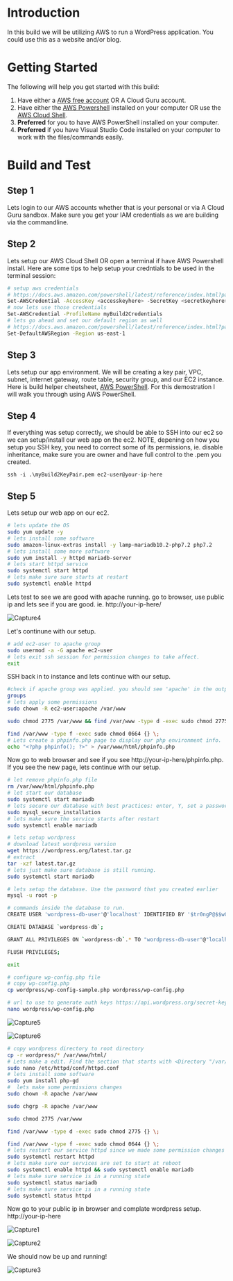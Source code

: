 # Introduction 
In this build we will be utilizing AWS to run a WordPress application. You could use this as a website and/or blog.  

# Getting Started
The following will help you get started with this build:
1. Have either a [AWS free account](https://aws.amazon.com/free/free-tier/) OR A Cloud Guru account.
2. Have either the [AWS Powershell](https://docs.aws.amazon.com/powershell/latest/userguide/pstools-getting-set-up-windows.html) installed on your computer OR use the [AWS Cloud Shell](https://aws.amazon.com/cloudshell/).
3. **Preferred** for you to have AWS PowerShell installed on your computer.
4. **Preferred** if you have Visual Studio Code installed on your computer to work with the files/commands easily. 

# Build and Test

## Step 1
Lets login to our AWS accounts whether that is your personal or via A Cloud Guru sandbox. Make sure you get your IAM credentials as we are building via the commandline.

## Step 2
Lets setup our AWS Cloud Shell OR open a terminal if have AWS Powershell install. Here are some tips to help setup your credntials to be used in the terminal session:

``` bash
# setup aws credentials
# https://docs.aws.amazon.com/powershell/latest/reference/index.html?page=Set-AWSCredential.html&tocid=Set-AWSCredential
Set-AWSCredential -AccessKey <accesskeyhere> -SecretKey <secretkeyhere> -StoreAs myBuild2Credentials
# now lets use those credentials
Set-AWSCredential -ProfileName myBuild2Credentials
# lets go ahead and set our default region as well
# https://docs.aws.amazon.com/powershell/latest/reference/index.html?page=Set-DefaultAWSRegion.html&tocid=Set-DefaultAWSRegion
Set-DefaultAWSRegion -Region us-east-1
```

## Step 3
Lets setup our app environment. We will be creating a key pair, VPC, subnet, internet gateway, route table, security group, and our EC2 instance.
Here is build helper cheetsheet, [AWS PowerShell](build2.ps1). For this demostration I will walk you through using AWS PowerShell.

## Step 4
If everything was setup correctly, we should be able to SSH into our ec2 so we can setup/install our web app on the ec2. NOTE, depening on how you setup you SSH key, you need to correct some of its permissions, ie. disable inheritance, make sure you are owner and have full control to the .pem you created. 

```
ssh -i .\myBuild2KeyPair.pem ec2-user@your-ip-here
```

## Step 5
Lets setup our web app on our ec2.

``` bash
# lets update the OS
sudo yum update -y
# lets install some software
sudo amazon-linux-extras install -y lamp-mariadb10.2-php7.2 php7.2
# lets install some more software
sudo yum install -y httpd mariadb-server
# lets start httpd service
sudo systemctl start httpd
# lets make sure sure starts at restart
sudo systemctl enable httpd
```

Lets test to see we are good with apache running. go to browser, use public ip and lets see if you are good. ie. http://your-ip-here/

![Capture4](/Capture4.PNG)

Let's continune with our setup.
``` bash
# add ec2-user to apache group
sudo usermod -a -G apache ec2-user
# lets exit ssh session for permission changes to take affect.
exit
```

SSH back in to instance and lets continue with our setup.

``` bash
#check if apache group was applied. you should see 'apache' in the output.
groups
# lets apply some permissions
sudo chown -R ec2-user:apache /var/www

sudo chmod 2775 /var/www && find /var/www -type d -exec sudo chmod 2775 {} \;

find /var/www -type f -exec sudo chmod 0664 {} \;
# Lets create a phpinfo.php page to display our php environment info.
echo "<?php phpinfo(); ?>" > /var/www/html/phpinfo.php
```

Now go to web browser and see if you see http://your-ip-here/phpinfo.php. If you see the new page, lets continue with our setup.

``` bash
# let remove phpinfo.php file
rm /var/www/html/phpinfo.php
# let start our database
sudo systemctl start mariadb
# lets secure our database with best practices: enter, Y, set a password, Y, Y, Y, Y
sudo mysql_secure_installation
# lets make sure the service starts after restart
sudo systemctl enable mariadb

# lets setup wordpress
# download latest wordpress version
wget https://wordpress.org/latest.tar.gz
# extract
tar -xzf latest.tar.gz
# lets just make sure database is still running.
sudo systemctl start mariadb

# lets setup the database. Use the password that you created earlier
mysql -u root -p

# commands inside the database to run.
CREATE USER 'wordpress-db-user'@'localhost' IDENTIFIED BY '$tr0ngP@$$w0rd';

CREATE DATABASE `wordpress-db`;

GRANT ALL PRIVILEGES ON `wordpress-db`.* TO "wordpress-db-user"@"localhost";

FLUSH PRIVILEGES;

exit

# configure wp-config.php file
# copy wp-config.php
cp wordpress/wp-config-sample.php wordpress/wp-config.php

# url to use to generate auth keys https://api.wordpress.org/secret-key/1.1/salt/ in the wp-config.php
nano wordpress/wp-config.php
```

![Capture5](/Capture5.PNG)

![Capture6](/Capture6.PNG)

``` bash
# copy wordpress directory to root directory
cp -r wordpress/* /var/www/html/
# Lets make a edit. Find the section that starts with <Directory "/var/www/html">. Change the AllowOverride None line in the above section to read AllowOverride All.
sudo nano /etc/httpd/conf/httpd.conf
# lets install some software
sudo yum install php-gd
#  lets make some permissions changes
sudo chown -R apache /var/www

sudo chgrp -R apache /var/www

sudo chmod 2775 /var/www

find /var/www -type d -exec sudo chmod 2775 {} \;

find /var/www -type f -exec sudo chmod 0644 {} \;
# lets restart our service httpd since we made some permission changes
sudo systemctl restart httpd
# lets make sure our services are set to start at reboot
sudo systemctl enable httpd && sudo systemctl enable mariadb
# lets make sure service is in a running state
sudo systemctl status mariadb
# lets make sure service is in a running state
sudo systemctl status httpd
```

Now go to your public ip in browser and complate wordpress setup. http://your-ip-here

![Capture1](/Capture1.PNG)

![Capture2](/Capture2.PNG)

We should now be up and running!

![Capture3](/Capture3.PNG)